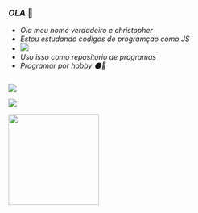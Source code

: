 ### *OLA* 🖤

- *Ola meu nome verdadeiro e christopher*
- *Estou estudando codigos de programçao como JS*
- ![](https://img.icons8.com/?size=1x&id=hKrJAdwqbGgG&format=gif)
- *Uso isso como repositorio de programas*
- *Programar por hobby 🌑🍃*  


![]()



![](https://media.tenor.com/WLcbm7ihHHsAAAAM/aesthetic.gif)

<a href="https://instagram.com/zharzinho" target="_blank"><img src="https://img.shields.io/badge/-Instagram-%23E4405F?style=for-the-badge&logo=instagram&logoColor=white" target="_blank"></a>





 
 
 
<div>
<a href="https://github.com/zharzinhoo">
<img height="180em" src="https://github-readme-stats.vercel.app/api/top-langs/?username=zharzinhoo&layout=compact&langs_count=7&theme=dracula"/>
</div>

